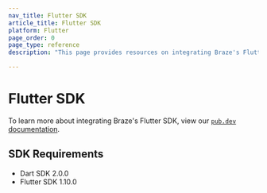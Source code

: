 ```yaml
---
nav_title: Flutter SDK
article_title: Flutter SDK
platform: Flutter
page_order: 0
page_type: reference
description: "This page provides resources on integrating Braze's Flutter SDK."

---
```


# Flutter SDK

To learn more about integrating Braze's Flutter SDK, view our [`pub.dev` documentation](https://pub.dev/packages/braze_plugin).

## SDK Requirements
* Dart SDK 2.0.0
* Flutter SDK 1.10.0
